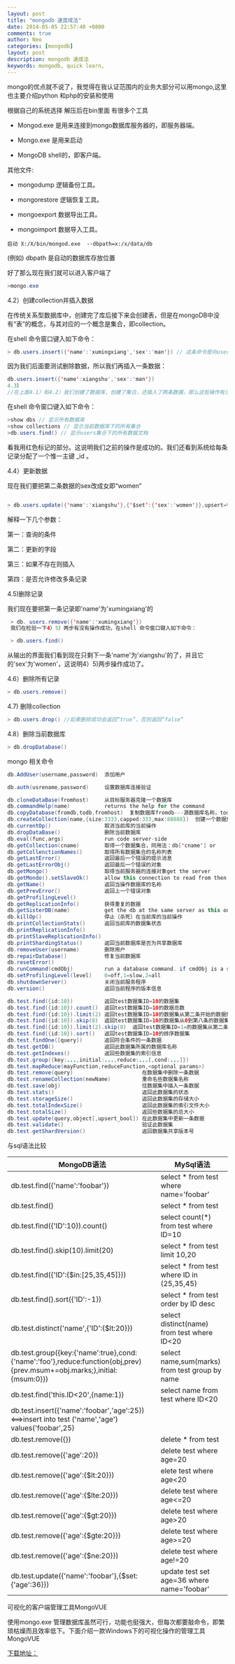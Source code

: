 ```yaml
---
layout: post
title: "mongodb 速度成法"
date: 2014-05-05 22:57:40 +0800
comments: true
author: Neo
categories: [mongodb]
layout: post
description: mongodb 速成法
keywords: mongodb, quick learn,
---
```


mongo的优点就不说了，我觉得在我认证范围内的业务大部分可以用mongo,这里也主要介绍python 和php的安装和使用 

根据自己的系统选择 解压后在bin里面 有很多个工具

* Mongod.exe 是用来连接到mongo数据库服务器的，即服务器端。

* Mongo.exe 是用来启动

* MongoDB shell的，即客户端。

其他文件:

* mongodump 逻辑备份工具。 

* mongorestore 逻辑恢复工具。 

* mongoexport 数据导出工具。

* mongoimport 数据导入工具。   

`启动 X:/X/bin/mongod.exe  --dbpath=x:/x/data/db`

(例如)
dbpath 是自动的数据库存放位置  

好了那么现在我们就可以进入客户端了 

``` java
>mongo.exe    
```


 4.2）创建collection并插入数据

 在传统关系型数据库中，创建完了库后接下来会创建表，但是在mongoDB中没有“表”的概念，与其对应的一个概念是集合，即collection。

 在shell 命令窗口键入如下命令：

``` java
> db.users.insert({'name':'xumingxiang','sex':'man'}) // 这条命令是向users 集合中插入一条数据。如果集合users不存在，则会先新建一个，然后再插入数据，参数以JSON格式传入。
```
因为我们后面要测试删除数据，所以我们再插入一条数据：

``` java
db.users.insert({'name':xiangshu','sex':'man'})
4.3）
//在上面4.1）和4.2）我们创建了数据库，创建了集合，还插入了两条数据，那么这些操作有没有执行成功呢？我们来查询一下：
```
在shell 命令窗口键入如下命令：

``` java
>show dbs // 显示所有数据库  
>show collections // 显示当前数据库下的所有集合  
>db.users.find() // 显示users集合下的所有数据文档
```




 看我用红色标记的部分。这说明我们之前的操作是成功的。我们还看到系统给每条记录分配了一个惟一主键 _id 。

4.4）更新数据

 现在我们要把第二条数据的sex改成女即“women”

``` java

> db.users.update({'name':'xiangshu'},{'$set':{'sex':'women'}},upsert=true,multi=false)
```

 解释一下几个参数：

 第一：查询的条件

 第二：更新的字段

 第三：如果不存在则插入

 第四：是否允许修改多条记录

4.5)删除记录

 我们现在要把第一条记录即'name'为'xumingxiang'的

``` java
 > db. users.remove({'name':'xumingxiang'})
 我们在检验一下4）5）两步有没有操作成功，在shell 命令窗口键入如下命令：

 > db.users.find() 
```

 从输出的界面我们看到现在只剩下一条'name'为'xiangshu'的了，并且它的'sex'为'women'，这说明4）5)两步操作成功了。

 4.6）删除所有记录
 
``` java
> db.users.remove()
```

 4.7) 删除collection
 
``` java
> db.users.drop() //如果删除成功会返回“true”，否则返回“false”
```

4.8）删除当前数据库

``` java
> db.dropDatabase()
```

mongo 相关命令


``` java
db.AddUser(username,password)  添加用户

db.auth(usrename,password)     设置数据库连接验证

db.cloneDataBase(fromhost)     从目标服务器克隆一个数据库
db.commandHelp(name)           returns the help for the command
db.copyDatabase(fromdb,todb,fromhost)  复制数据库fromdb---源数据库名称，todb---目标数据库名称，fromhost---源数据库服务器地址
db.createCollection(name,{size:3333,capped:333,max:88888})  创建一个数据集，相当于一个表
db.currentOp()                 取消当前库的当前操作
db.dropDataBase()              删除当前数据库
db.eval(func,args)             run code server-side
db.getCollection(cname)        取得一个数据集合，同用法：db['cname'] or
db.getCollenctionNames()       取得所有数据集合的名称列表
db.getLastError()              返回最后一个错误的提示消息
db.getLastErrorObj()           返回最后一个错误的对象
db.getMongo()                  取得当前服务器的连接对象get the server
db.getMondo().setSlaveOk()     allow this connection to read from then nonmaster membr of a replica pair
db.getName()                   返回当操作数据库的名称
db.getPrevError()              返回上一个错误对象
db.getProfilingLevel()         
db.getReplicationInfo()        获得重复的数据
db.getSisterDB(name)           get the db at the same server as this onew
db.killOp()                    停止（杀死）在当前库的当前操作
db.printCollectionStats()      返回当前库的数据集状态
db.printReplicationInfo()
db.printSlaveReplicationInfo()
db.printShardingStatus()       返回当前数据库是否为共享数据库
db.removeUser(username)        删除用户
db.repairDatabase()            修复当前数据库
db.resetError()                
db.runCommand(cmdObj)          run a database command. if cmdObj is a string, turns it into {cmdObj:1}
db.setProfilingLevel(level)    0=off,1=slow,2=all
db.shutdownServer()            关闭当前服务程序
db.version()                   返回当前程序的版本信息
```
 
``` java
db.test.find({id:10})          返回test数据集ID=10的数据集
db.test.find({id:10}).count()  返回test数据集ID=10的数据总数
db.test.find({id:10}).limit(2) 返回test数据集ID=10的数据集从第二条开始的数据集
db.test.find({id:10}).skip(8)  返回test数据集ID=10的数据集从0到第八条的数据集
db.test.find({id:10}).limit(2).skip(8)  返回test数据集ID=1=的数据集从第二条到第八条的数据
db.test.find({id:10}).sort()   返回test数据集ID=10的排序数据集
db.test.findOne([query])       返回符合条件的一条数据
db.test.getDB()                返回此数据集所属的数据库名称
db.test.getIndexes()           返回些数据集的索引信息
db.test.group({key:...,initial:...,reduce:...[,cond:...]})
db.test.mapReduce(mayFunction,reduceFunction,<optional params>)
db.test.remove(query)                      在数据集中删除一条数据
db.test.renameCollection(newName)          重命名些数据集名称
db.test.save(obj)                          往数据集中插入一条数据
db.test.stats()                            返回此数据集的状态
db.test.storageSize()                      返回此数据集的存储大小
db.test.totalIndexSize()                   返回此数据集的索引文件大小
db.test.totalSize()                        返回些数据集的总大小
db.test.update(query,object[,upsert_bool]) 在此数据集中更新一条数据
db.test.validate()                         验证此数据集
db.test.getShardVersion()                  返回数据集共享版本号

```

与sql语法比较


| MongoDB语法   | MySql语法 |
|--------|--------|
|db.test.find({'name':'foobar'}) | select * from test where name='foobar'
|db.test.find()                  | select * from test
|db.test.find({'ID':10}).count() |select count(*) from test where ID=10
|db.test.find().skip(10).limit(20)     |select * from test limit 10,20
|db.test.find({'ID':{$in:[25,35,45]}}) |select * from test where ID in (25,35,45)
|db.test.find().sort({'ID':-1})        |select * from test order by ID desc
|db.test.distinct('name',{'ID':{$lt:20}})  |select distinct(name) from test where ID<20
|db.test.group({key:{'name':true},cond:{'name':'foo'},reduce:function(obj,prev){prev.msum+=obj.marks;},initial:{msum:0}})  |select name,sum(marks) from test group by name
|db.test.find('this.ID<20',{name:1})  |select name from test where ID<20
|db.test.insert({'name':'foobar','age':25})<==>insert into test ('name','age') values('foobar',25)
|db.test.remove({})                |delete * from test
|db.test.remove({'age':20})        |delete test where age=20
|db.test.remove({'age':{$lt:20}})  |elete test where age<20
|db.test.remove({'age':{$lte:20}}) |delete test where age<=20
|db.test.remove({'age':{$gt:20}})  |delete test where age>20
|db.test.remove({'age':{$gte:20}}) |delete test where age>=20
|db.test.remove({'age':{$ne:20}})  |delete test where age!=20
|db.test.update({'name':'foobar'},{$set:{'age':36}}) |update test set age=36 where name='foobar'


可视化的客户端管理工具MongoVUE


使用mongo.exe 管理数据库虽然可行，功能也挺强大，但每次都要敲命令，即繁琐枯燥而且效率低下。下面介绍一款Windows下的可视化操作的管理工具MongoVUE

[下载地址：](http://www.mongovue.com/downloads/)










